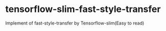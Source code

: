 # tensorflow-slim-fast-style-transfer
Implement of fast-style-transfer by Tensorflow-slim(Easy to read)
